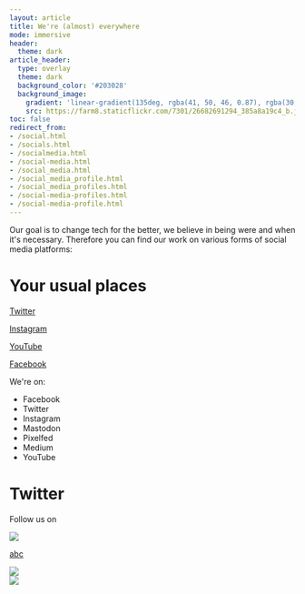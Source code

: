 ```yaml
---
layout: article
title: We're (almost) everywhere
mode: immersive
header:
  theme: dark
article_header:
  type: overlay
  theme: dark
  background_color: '#203028'
  background_image:
    gradient: 'linear-gradient(135deg, rgba(41, 50, 46, 0.87), rgba(30, 16, 30, 0.4))'
    src: https://farm8.staticflickr.com/7301/26682691294_385a8a19c4_b.jpg
toc: false
redirect_from:
- /social.html
- /socials.html
- /socialmedia.html
- /social-media.html
- /social_media.html
- /social_media_profile.html
- /social_media_profiles.html
- /social-media-profiles.html
- /social-media-profile.html
---
```


Our goal is to change tech for the better, we believe in being were and when it's necessary. Therefore you can find our work on various forms of social media platforms:

# Your usual places


<a class="button button--outline-success button--pill button--xl" href="https://twitter.com/_digitalrights/">Twitter</a>

<a class="button button--outline-success button--pill button--xl" href="https://www.instagram.com/digitalrights_/">Instagram</a>

<a class="button button--outline-success button--pill button--xl" href="https://www.youtube.com/channel/UC75Oprp2NYpFg0_S_g_lqBQ/">YouTube</a>

<a class="button button--outline-success button--pill button--xl" href="https://www.facebook.com/digitalrightsonline/">Facebook</a>



We're on:

* Facebook
* Twitter
* Instagram
* Mastodon
* Pixelfed
* Medium
* YouTube

# Twitter

Follow us on 


<a href="https://mastodon.social/@digitalrights">
  <div class="card card--clickable">
    <div class="card__image">
      <img class="image" src="https://source.joinmastodon.org/uploads/-/system/group/avatar/3/mastodon_logo.png"/>
    </div>
  </div> </a>

<a href="https://mastodon.social/@digitalrights">abc</a>

<div>
  <div class="card card--clickable">
    <div class="card__image">
      <img class="image" src="https://raw.githubusercontent.com/kitian616/jekyll-TeXt-theme/master/docs/assets/images/image.jpg"/>
    </div>
  </div>
</div>

<a href="https://mastodon.social/@digitalrights">
<div><div class="card card--clickable"><div class="card__image"><img class="image" src="https://raw.githubusercontent.com/kitian616/jekyll-TeXt-theme/master/docs/assets/images/image.jpg"/></div></div></div>
</a>

